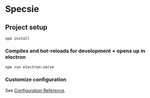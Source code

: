 # Specsie

## Project setup
```
npm install
```

### Compiles and hot-reloads for development + opens up in electron
```
npm run electron:serve
```

### Customize configuration
See [Configuration Reference](https://cli.vuejs.org/config/).
